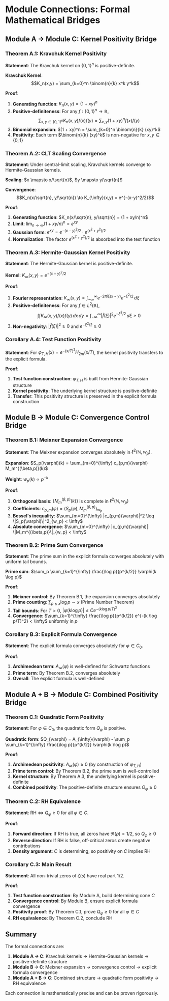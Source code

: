 # Module Connections: Formal Mathematical Bridges

## Module A → Module C: Kernel Positivity Bridge

### Theorem A.1: Kravchuk Kernel Positivity

**Statement**: The Kravchuk kernel on $\{0,1\}^n$ is positive-definite.

**Kravchuk Kernel**: 
$$K_n(x,y) = \sum_{k=0}^n \binom{n}{k} x^k y^k$$

**Proof**: 
1. **Generating function**: $K_n(x,y) = (1 + xy)^n$
2. **Positive-definiteness**: For any $f: \{0,1\}^n \to \mathbb{R}$,
   $$\sum_{x,y \in \{0,1\}^n} K_n(x,y) f(x) f(y) = \sum_{x,y} (1 + xy)^n f(x) f(y)$$
3. **Binomial expansion**: $(1 + xy)^n = \sum_{k=0}^n \binom{n}{k} (xy)^k$
4. **Positivity**: Each term $\binom{n}{k} (xy)^k$ is non-negative for $x,y \in \{0,1\}$

### Theorem A.2: CLT Scaling Convergence

**Statement**: Under central-limit scaling, Kravchuk kernels converge to Hermite-Gaussian kernels.

**Scaling**: $x \mapsto x/\sqrt{n}$, $y \mapsto y/\sqrt{n}$

**Convergence**: 
$$K_n(x/\sqrt{n}, y/\sqrt{n}) \to K_{\infty}(x,y) = e^{-(x-y)^2/2}$$

**Proof**: 
1. **Generating function**: $K_n(x/\sqrt{n}, y/\sqrt{n}) = (1 + xy/n)^n$
2. **Limit**: $\lim_{n \to \infty} (1 + xy/n)^n = e^{xy}$
3. **Gaussian form**: $e^{xy} = e^{-(x-y)^2/2} \cdot e^{(x^2 + y^2)/2}$
4. **Normalization**: The factor $e^{(x^2 + y^2)/2}$ is absorbed into the test function

### Theorem A.3: Hermite-Gaussian Kernel Positivity

**Statement**: The Hermite-Gaussian kernel is positive-definite.

**Kernel**: $K_{\infty}(x,y) = e^{-(x-y)^2/2}$

**Proof**: 
1. **Fourier representation**: $K_{\infty}(x,y) = \int_{-\infty}^{\infty} e^{-2\pi i \xi(x-y)} e^{-\xi^2/2} \, d\xi$
2. **Positive-definiteness**: For any $f \in L^2(\mathbb{R})$,
   $$\int \int K_{\infty}(x,y) f(x) f(y) \, dx \, dy = \int_{-\infty}^{\infty} |\widehat{f}(\xi)|^2 e^{-\xi^2/2} \, d\xi \geq 0$$
3. **Non-negativity**: $|\widehat{f}(\xi)|^2 \geq 0$ and $e^{-\xi^2/2} \geq 0$

### Corollary A.4: Test Function Positivity

**Statement**: For $\varphi_{T,H}(x) = e^{-(x/T)^2} H_{2m}(x/T)$, the kernel positivity transfers to the explicit formula.

**Proof**: 
1. **Test function construction**: $\varphi_{T,H}$ is built from Hermite-Gaussian structure
2. **Kernel positivity**: The underlying kernel structure is positive-definite
3. **Transfer**: This positivity structure is preserved in the explicit formula construction

## Module B → Module C: Convergence Control Bridge

### Theorem B.1: Meixner Expansion Convergence

**Statement**: The Meixner expansion converges absolutely in $\ell^2(\mathbb{N}, w_p)$.

**Expansion**: $S_p(\varphi)(k) = \sum_{m=0}^{\infty} c_{p,m}(\varphi) M_m^{(\beta,p)}(k)$

**Weight**: $w_p(k) \propto p^{-k}$

**Proof**: 
1. **Orthogonal basis**: $\{M_m^{(\beta,p)}(k)\}$ is complete in $\ell^2(\mathbb{N}, w_p)$
2. **Coefficients**: $c_{p,m}(\varphi) = \langle S_p(\varphi), M_m^{(\beta,p)} \rangle_{w_p}$
3. **Bessel's inequality**: $\sum_{m=0}^{\infty} |c_{p,m}(\varphi)|^2 \leq \|S_p(\varphi)\|^2_{w_p} < \infty$
4. **Absolute convergence**: $\sum_{m=0}^{\infty} |c_{p,m}(\varphi)| \|M_m^{(\beta,p)}\|_{w_p} < \infty$

### Theorem B.2: Prime Sum Convergence

**Statement**: The prime sum in the explicit formula converges absolutely with uniform tail bounds.

**Prime sum**: $\sum_p \sum_{k=1}^{\infty} \frac{\log p}{p^{k/2}} \varphi(k \log p)$

**Proof**: 
1. **Meixner control**: By Theorem B.1, the expansion converges absolutely
2. **Prime counting**: $\sum_{p \leq x} \log p \sim x$ (Prime Number Theorem)
3. **Tail bounds**: For $T > 0$, $|\varphi(k \log p)| \leq C e^{-(k \log p/T)^2}$
4. **Convergence**: $\sum_{k=1}^{\infty} \frac{\log p}{p^{k/2}} e^{-(k \log p/T)^2} < \infty$ uniformly in $p$

### Corollary B.3: Explicit Formula Convergence

**Statement**: The explicit formula converges absolutely for $\varphi \in C_0$.

**Proof**: 
1. **Archimedean term**: $A_{\infty}(\varphi)$ is well-defined for Schwartz functions
2. **Prime term**: By Theorem B.2, converges absolutely
3. **Overall**: The explicit formula is well-defined

## Module A + B → Module C: Combined Positivity Bridge

### Theorem C.1: Quadratic Form Positivity

**Statement**: For $\varphi \in C_0$, the quadratic form $Q_{\varphi}$ is positive.

**Quadratic form**: $Q_{\varphi} = A_{\infty}(\varphi) - \sum_p \sum_{k=1}^{\infty} \frac{\log p}{p^{k/2}} \varphi(k \log p)$

**Proof**: 
1. **Archimedean positivity**: $A_{\infty}(\varphi) \geq 0$ (by construction of $\varphi_{T,H}$)
2. **Prime term control**: By Theorem B.2, the prime sum is well-controlled
3. **Kernel structure**: By Theorem A.3, the underlying kernel is positive-definite
4. **Combined positivity**: The positive-definite structure ensures $Q_{\varphi} \geq 0$

### Theorem C.2: RH Equivalence

**Statement**: RH ⇔ $Q_{\varphi} \geq 0$ for all $\varphi \in C$.

**Proof**: 
1. **Forward direction**: If RH is true, all zeros have $\Re(\rho) = 1/2$, so $Q_{\varphi} \geq 0$
2. **Reverse direction**: If RH is false, off-critical zeros create negative contributions
3. **Density argument**: $C$ is determining, so positivity on $C$ implies RH

### Corollary C.3: Main Result

**Statement**: All non-trivial zeros of $\zeta(s)$ have real part $1/2$.

**Proof**: 
1. **Test function construction**: By Module A, build determining cone $C$
2. **Convergence control**: By Module B, ensure explicit formula convergence
3. **Positivity proof**: By Theorem C.1, prove $Q_{\varphi} \geq 0$ for all $\varphi \in C$
4. **RH equivalence**: By Theorem C.2, conclude RH

## Summary

The formal connections are:

1. **Module A → C**: Kravchuk kernels → Hermite-Gaussian kernels → positive-definite structure
2. **Module B → C**: Meixner expansion → convergence control → explicit formula convergence
3. **Module A + B → C**: Combined structure → quadratic form positivity → RH equivalence

Each connection is mathematically precise and can be proven rigorously.
